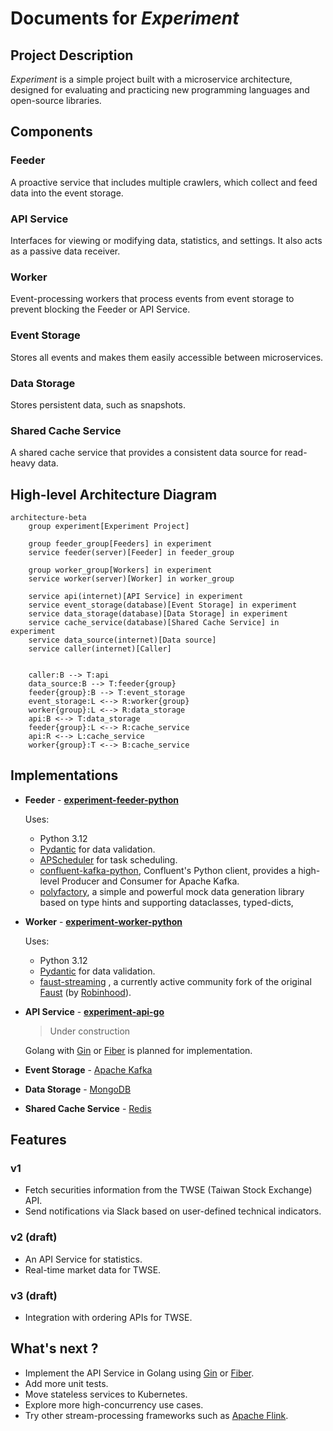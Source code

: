 # Documents for *Experiment*

## Project Description
*Experiment* is a simple project built with a microservice architecture, designed for evaluating and practicing new programming languages and open-source libraries.

## Components

### Feeder
A proactive service that includes multiple crawlers, which collect and feed data into the event storage.

### API Service
Interfaces for viewing or modifying data, statistics, and settings. It also acts as a passive data receiver.

### Worker
Event-processing workers that process events from event storage to prevent blocking the Feeder or API Service.

### Event Storage
Stores all events and makes them easily accessible between microservices.

### Data Storage
Stores persistent data, such as snapshots.

### Shared Cache Service
A shared cache service that provides a consistent data source for read-heavy data.

## High-level Architecture Diagram
```mermaid
architecture-beta
    group experiment[Experiment Project]

    group feeder_group[Feeders] in experiment
    service feeder(server)[Feeder] in feeder_group 

    group worker_group[Workers] in experiment
    service worker(server)[Worker] in worker_group

    service api(internet)[API Service] in experiment
    service event_storage(database)[Event Storage] in experiment
    service data_storage(database)[Data Storage] in experiment
    service cache_service(database)[Shared Cache Service] in experiment
    service data_source(internet)[Data source]
    service caller(internet)[Caller]
    

    caller:B --> T:api
    data_source:B --> T:feeder{group}
    feeder{group}:B --> T:event_storage
    event_storage:L <--> R:worker{group}
    worker{group}:L <--> R:data_storage
    api:B <--> T:data_storage
    feeder{group}:L <--> R:cache_service
    api:R <--> L:cache_service
    worker{group}:T <--> B:cache_service
```

## Implementations

- **Feeder** - [**experiment-feeder-python**](https://github.com/maxswu/experiment-feeder-python)

    Uses:
    - Python 3.12
    - [Pydantic](https://docs.pydantic.dev/) for data validation.
    - [APScheduler](https://github.com/agronholm/apscheduler) for task scheduling.
    - [confluent-kafka-python](https://github.com/confluentinc/confluent-kafka-python), Confluent's Python client, provides a high-level Producer and Consumer for Apache Kafka.
    - [polyfactory](https://github.com/litestar-org/polyfactory), a simple and powerful mock data generation library based on type hints and supporting dataclasses, typed-dicts, 

- **Worker** - [**experiment-worker-python**](https://github.com/maxswu/experiment-worker-python)

    Uses:
    - Python 3.12
    - [Pydantic](https://docs.pydantic.dev/) for data validation.
    - [faust-streaming](https://github.com/faust-streaming/faust) , a currently active community fork of the original [Faust](https://github.com/robinhood/faust) (by [Robinhood](https://robinhood.com/)).

- **API Service** - [**experiment-api-go**](https://github.com/maxswu/experiment-api-go)

    > Under construction
    
    Golang with [Gin](https://github.com/gin-gonic/gin) or [Fiber](https://github.com/gofiber/fiber) is planned for implementation.

- **Event Storage** - [Apache Kafka](https://kafka.apache.org/)

- **Data Storage** - [MongoDB](https://www.mongodb.com/)

- **Shared Cache Service** - [Redis](https://redis.io/)

## Features

### v1
- Fetch securities information from the TWSE (Taiwan Stock Exchange) API.
- Send notifications via Slack based on user-defined technical indicators.

### v2 (draft)
- An API Service for statistics.
- Real-time market data for TWSE.

### v3 (draft)
- Integration with ordering APIs for TWSE.

## What's next ?

- Implement the API Service in Golang using [Gin](https://github.com/gin-gonic/gin) or [Fiber](https://github.com/gofiber/fiber).
- Add more unit tests.
- Move stateless services to Kubernetes.
- Explore more high-concurrency use cases.
- Try other stream-processing frameworks such as [Apache Flink](https://flink.apache.org/).
